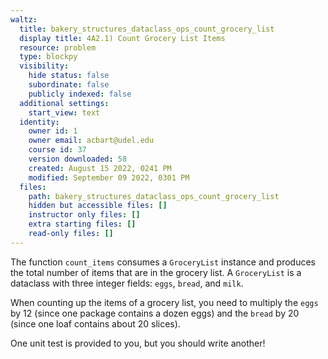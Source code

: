 ```yaml
---
waltz:
  title: bakery_structures_dataclass_ops_count_grocery_list
  display title: 4A2.1) Count Grocery List Items
  resource: problem
  type: blockpy
  visibility:
    hide status: false
    subordinate: false
    publicly indexed: false
  additional settings:
    start_view: text
  identity:
    owner id: 1
    owner email: acbart@udel.edu
    course id: 37
    version downloaded: 58
    created: August 15 2022, 0241 PM
    modified: September 09 2022, 0301 PM
  files:
    path: bakery_structures_dataclass_ops_count_grocery_list
    hidden but accessible files: []
    instructor only files: []
    extra starting files: []
    read-only files: []
---
```

The function `count_items` consumes a `GroceryList` instance and produces the total number of items that are in the grocery list. A `GroceryList` is a dataclass with three integer fields: `eggs`, `bread`, and `milk`.

When counting up the items of a grocery list, you need to multiply the `eggs` by 12 (since one package contains a dozen eggs) and the `bread` by 20 (since one loaf contains about 20 slices).

One unit test is provided to you, but you should write another!